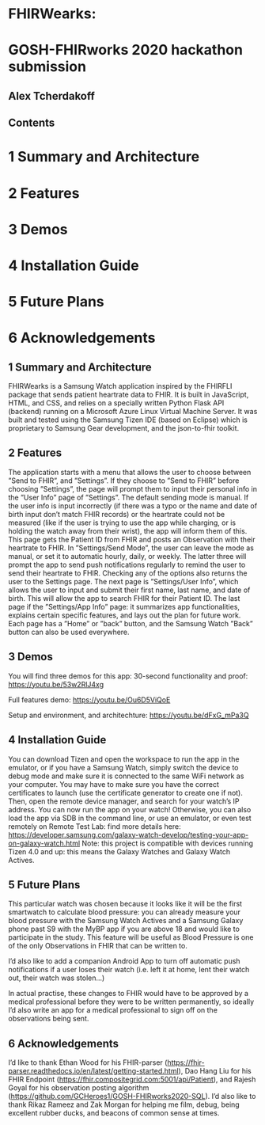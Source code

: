 # FHIRWearks:
# GOSH-FHIRworks 2020 hackathon submission

## Alex Tcherdakoff

## Contents

# 1 Summary and Architecture 
# 2 Features 
# 3 Demos 
# 4 Installation Guide 
# 5 Future Plans 
# 6 Acknowledgements 

## 1 Summary and Architecture

FHIRWearks is a Samsung Watch application inspired by the FHIRFLI package that sends patient heartrate data
to FHIR.
It is built in JavaScript, HTML, and CSS, and relies on a specially written Python Flask API (backend) running
on a Microsoft Azure Linux Virtual Machine Server.
It was built and tested using the Samsung Tizen IDE (based on Eclipse) which is proprietary to Samsung Gear
development, and the json-to-fhir toolkit.

## 2 Features

The application starts with a menu that allows the user to choose between ”Send to FHIR”, and ”Settings”.
If they choose to ”Send to FHIR” before choosing ”Settings”, the page will prompt them to input their personal
info in the ”User Info” page of ”Settings”.
The default sending mode is manual.
If the user info is input incorrectly (if there was a typo or the name and date of birth input don’t match FHIR
records) or the heartrate could not be measured (like if the user is trying to use the app while charging, or is holding
the watch away from their wrist), the app will inform them of this.
This page gets the Patient ID from FHIR and posts an Observation with their heartrate to FHIR.
In ”Settings/Send Mode”, the user can leave the mode as manual, or set it to automatic hourly, daily, or weekly.
The latter three will prompt the app to send push notifications regularly to remind the user to send their heartrate
to FHIR.
Checking any of the options also returns the user to the Settings page.
The next page is ”Settings/User Info”, which allows the user to input and submit their first name, last name, and
date of birth. This will allow the app to search FHIR for their Patient ID.
The last page if the ”Settings/App Info” page: it summarizes app functionalities, explains certain specific features,
and lays out the plan for future work.
Each page has a ”Home” or ”back” button, and the Samsung Watch ”Back” button can also be used everywhere.

## 3 Demos

You will find three demos for this app:
30-second functionality and proof:
https://youtu.be/53w2RlJ4xg

Full features demo:
https://youtu.be/Ou6D5ViQoE

Setup and environment, and architechture:
https://youtu.be/dFxG_mPa3Q

## 4 Installation Guide

You can download Tizen and open the workspace to run the app in the emulator, or if you have a Samsung Watch,
simply switch the device to debug mode and make sure it is connected to the same WiFi network as your computer.
You may have to make sure you have the correct certificates to launch (use the certificate generator to create one
if not).
Then, open the remote device manager, and search for your watch’s IP address. You can now run the app on your
watch!
Otherwise, you can also load the app via SDB in the command line, or use an emulator, or even test remotely on
Remote Test Lab: find more details here:
https://developer.samsung.com/galaxy-watch-develop/testing-your-app-on-galaxy-watch.html
Note: this project is compatible with devices running Tizen 4.0 and up: this means the Galaxy Watches and Galaxy
Watch Actives.

## 5 Future Plans

This particular watch was chosen because it looks like it will be the first smartwatch to calculate blood pressure:
you can already measure your blood pressure with the Samsung Watch Actives and a Samsung Galaxy phone past
S9 with the MyBP app if you are above 18 and would like to participate in the study. This feature will be useful
as Blood Pressure is one of the only Observations in FHIR that can be written to.

I’d also like to add a companion Android App to turn off automatic push notifications if a user loses their watch
(i.e. left it at home, lent their watch out, their watch was stolen...)

In actual practise, these changes to FHIR would have to be approved by a medical professional before they were to
be written permanently, so ideally I’d also write an app for a medical professional to sign off on the observations
being sent.

## 6 Acknowledgements

I’d like to thank Ethan Wood for his FHIR-parser
(https://fhir-parser.readthedocs.io/en/latest/getting-started.html),
Dao Hang Liu for his FHIR Endpoint
(https://fhir.compositegrid.com:5001/api/Patient),
and Rajesh Goyal for his observation posting algorithm
(https://github.com/GCHeroes1/GOSH-FHIRworks2020-SQL).
I’d also like to thank Rikaz Rameez and Zak Morgan for helping me film, debug, being excellent rubber ducks, and
beacons of common sense at times.


